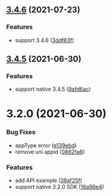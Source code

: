 ## [3.4.6](https://github.com/AgoraIO-Community/Agora-Uniapp-SDK/compare/v3.4.5...v3.4.6) (2021-07-23)


### Features

* support 3.4.6 ([3ddf83f](https://github.com/AgoraIO-Community/Agora-Uniapp-SDK/commit/3ddf83f2102a21f93cca4373070d90151af6733c))

## [3.4.5](https://github.com/AgoraIO-Community/Agora-Uniapp-SDK/compare/v3.2.0...v3.4.5) (2021-06-30)


### Features

* support native 3.4.5 ([9afd6ac](https://github.com/AgoraIO-Community/Agora-Uniapp-SDK/commit/9afd6ac3a2d6c52edb270660db5245b5035e626b))

# 3.2.0 (2021-06-30)


### Bug Fixes

* appType error ([e139ebd](https://github.com/AgoraIO-Community/Agora-Uniapp-SDK/commit/e139ebd062861b8b721195f3343d5882b249f86c))
* remove uni appid ([0882fa6](https://github.com/AgoraIO-Community/Agora-Uniapp-SDK/commit/0882fa64a5a1407d65fff857fa928acb790c2987))


### Features

* add API example ([38af25f](https://github.com/AgoraIO-Community/Agora-Uniapp-SDK/commit/38af25f4179ad6b384057f65af2f6bffc7bd8d78))
* support native 3.2.0 SDK ([16a98e4](https://github.com/AgoraIO-Community/Agora-Uniapp-SDK/commit/16a98e40be3b9b0cfe0d2275d9ec6468daab3a79))

